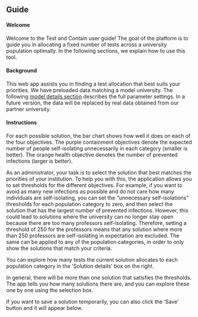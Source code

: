## Guide

#### Welcome
Welcome to the Test and Contain user guide! The goal of the platform is to guide you in allocating a fixed number of tests across a university population optimally. In the following sections, we explain how to use this tool.

#### Background
This web app assists you in finding a test allocation that best suits your priorities. We have preloaded data matching a model university. The following [model details section](#modeldetails) describes the full parameter settings. In a future version, the data will be replaced by real data obtained from our partner university.

#### Instructions
For each possible solution, the bar chart shows how well it does on each of the four objectives. The purple containment objectives denote the expected number of people self-isolating unnecessarily in each category (smaller is better). The orange health objective denotes the number of prevented infections (larger is better).

As an administrator, your task is to select the solution that best matches the priorities of your institution. To help you with this, the application allows you to set thresholds for the different objectives.  For example, if you want to avoid as many new infections as possible and do not care how many individuals are self-isolating, you can set the “unnecessary self-isolations” thresholds for each population category to zero, and then select the solution that has the largest number of prevented infections. However, this could lead to solutions where the university can no longer stay open because there are too many professors self-isolating. Therefore, setting a threshold of 250 for the professors means that any solution where more than 250 professors are self-isolating in expectation are excluded. The same can be applied to any of the population categories, in order to only show the solutions that match your criteria. 

You can explore how many tests the current solution allocates to each population category in the 'Solution details' box on the right.

In general, there will be more than one solution that satisfies the thresholds. The app tells you how many solutions there are, and you can explore these one by one using the selection box.

If you want to save a solution temporarily, you can also click the ‘Save’ button and it will appear below.
